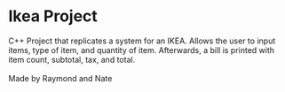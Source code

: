 # Ikea Project

C++ Project that replicates a system for an IKEA. Allows the user to input items, type of item, and quantity of item. Afterwards, a bill is printed with item count, subtotal, tax, and total.
<br><br>Made by Raymond and Nate
